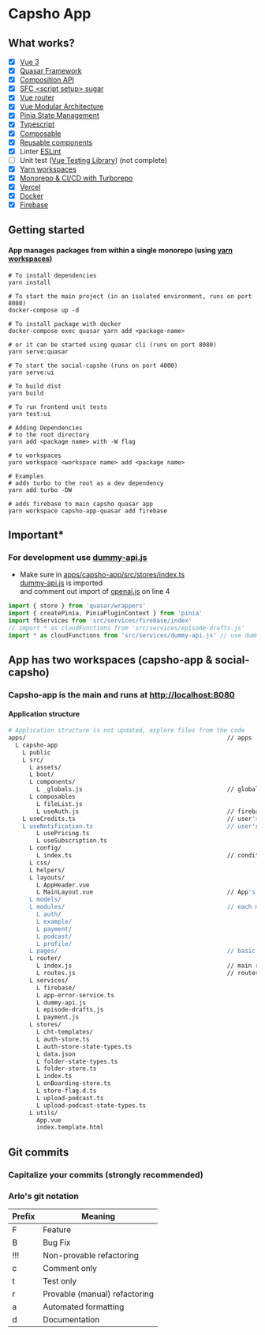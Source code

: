# Capsho App

## What works?

- [x] [Vue 3](https://vuejs.org/guide/introduction.html)
- [x] [Quasar Framework](https://quasar.dev/)
- [x] [Composition API](https://composition-api.vuejs.org/)
- [x] [SFC \<script setup> sugar](https://v3.vuejs.org/api/sfc-script-setup.html)
- [x] [Vue router](https://next.router.vuejs.org/)
- [x] [Vue Modular Architecture](https://www.youtube.com/watch?v=iuyzO2QkY7A)
- [x] [Pinia State Management](https://pinia.vuejs.org/)
- [x] [Typescript](https://www.typescriptlang.org/)
- [x] [Composable](https://vuejs.org/guide/reusability/composables.html)
- [x] [Reusable components](https://vueschool.io/lessons/vue-3-reusable-components-with-props)
- [x] Linter [ESLint](https://eslint.vuejs.org/)
- [ ] Unit test ([Vue Testing Library](https://testing-library.com/docs/vue-testing-library/intro)) (not complete)
- [x] [Yarn workspaces](https://classic.yarnpkg.com/lang/en/docs/workspaces/)
- [x] [Monorepo & CI/CD with Turborepo](https://turborepo.org/)
- [x] [Vercel](https://vercel.com/?utm_source=turborepo.org&utm_medium=referral&utm_campaign=docs-link)
- [x] [Docker](https://docs.docker.com/compose/)
- [x] [Firebase](https://firebase.google.com/docs/web/setup)

## Getting started

#### App manages packages from within a single monorepo (using [yarn workspaces](https://classic.yarnpkg.com/lang/en/docs/workspaces/))

```shell script
# To install dependencies
yarn install

# To start the main project (in an isolated environment, runs on port 8080)
docker-compose up -d

# To install package with docker
docker-compose exec quasar yarn add <package-name>

# or it can be started using quasar cli (runs on port 8080)
yarn serve:quasar

# To start the social-capsho (runs on port 4000)
yarn serve:ui

# To build dist
yarn build

# To run frontend unit tests
yarn test:ui

# Adding Dependencies
# to the root directory
yarn add <package name> with -W flag
 
# to workspaces
yarn workspace <workspace name> add <package name>

# Examples
# adds turbo to the root as a dev dependency
yarn add turbo -DW

# adds firebase to main capsho quasar app
yarn workspace capsho-app-quasar add firebase

```

## Important*</span>

### For development use [dummy-api.js](./apps/capsho-app/src/services/dummy-api.js)

- Make sure in [apps/capsho-app/src/stores/index.ts](./apps/capsho-app/src/stores/index.ts)  
[dummy-api.js](./apps/capsho-app/src/services/dummy-api.js) is imported  
and comment out import of [openai.js](./apps/capsho-app/src/services/openai.js) on line 4
```typescript
import { store } from 'quasar/wrappers'
import { createPinia, PiniaPluginContext } from 'pinia'
import fbServices from 'src/services/firebase/index'
// import * as cloudFunctions from 'src/services/episode-drafts.js'
import * as cloudFunctions from 'src/services/dummy-api.js' // use dummy api in dev
```

## App has two workspaces (capsho-app & social-capsho)

### Capsho-app is the main and runs at [http://localhost:8080](http://localhost:8080)

#### Application structure

```bash
# Application structure is not updated, explore files from the code
apps/                                                         // apps
  L capsho-app
    L public
    L src/
      L assets/
      L boot/
      L components/
        L _globals.js                                         // global components registration
      L composables
        L fileList.js
        L useAuth.js                                          // firebase authenticated user with observer
    L useCredits.ts                                           // user's data from firestore db
    L useNotification.ts                                      // user's emails, captions, .etc
        L usePricing.ts
        L useSubscription.ts
      L config/
        L index.ts                                            // conditional env variables
      L css/
      L helpers/
      L layouts/
        L AppHeader.vue
        L MainLayout.vue                                      // App's main layout - navbar, footer
      L models/
      L modules/                                              // each module has routes, pages, components, vuex store
        L auth/
        L example/
        L payment/
        L podcast/
        L profile/
      L pages/                                                // basic pages that doesn't require authentication
      L router/
        L index.js                                            // main router
        L routes.js                                           // routes from modules nested here
      L services/
        L firebase/
        L app-error-service.ts
        L dummy-api.js
        L episode-drafts.js
        L payment.js
      L stores/                                                
        L cht-templates/                                       
        L auth-store.ts
        L auth-store-state-types.ts
        L data.json
        L folder-state-types.ts
        L folder-store.ts
        L index.ts
        L onBoarding-store.ts
        L store-flag.d.ts
        L upload-podcast.ts
        L upload-podcast-state-types.ts
      L utils/
        App.vue
        index.template.html                                                      
```

## Git commits

### Capitalize your commits (strongly recommended)

### Arlo's git notation
| Prefix | Meaning                       |
|--------|-------------------------------|
| F      | Feature                       |
| B      | Bug Fix                       |
| !!!    | Non-provable refactoring      |
| c      | Comment only                  |
| t      | Test only                     |
| r      | Provable (manual) refactoring |
| a      | Automated formatting          |
| d      | Documentation                 |
